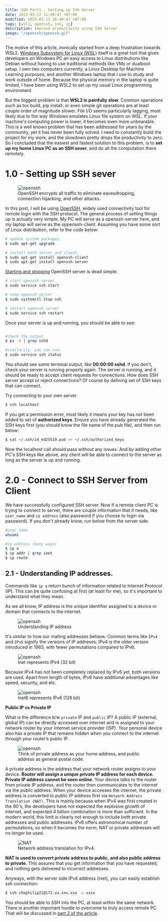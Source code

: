 ```yaml
---
title: SSH Part1 - Setting up SSH Server
date: 2023-03-12 11:58:47 +07:00
modified: 2023-03-12 16:49:47 +07:00
tags: [wsl2, openssh, ssh, ip]
description: Improve productivity using SSH Server
image: "/openssh/openssh.gif"
---
```


The motive of this article, ironically started from a deep frustration towards WSL2. [Windows Subsystem for Linux (WSL)](https://learn.microsoft.com/en-us/windows/wsl/install) itself is a great tool that gives developers on Windows PC an easy access to Linux distributions like Debian without having to use traditional methods like VMs or dualboot setup. I own two computers currently, a Linux Desktop for Machine Learning purposes, and another Windows laptop that I use to study and work outside of home. Because the physical memory in the laptop is quite limited, I have been using WSL2 to set up my usual Linux programming environment.  

But the biggest problem is that **WSL2 is painfully slow**. Common operations such as tox build, pip install, or even simple git operations are at least couple order of magnitude slower. File I/O seems particularly lagging, most likely due to the way Windows emulates Linux file system on WSL. If your machine's computing power is lower, it becomes even more unbearable. This is a well known problem that has been addressed for years by the community, yet it has never been fully solved. I need to constantly build the project for my work, and the slowdown pretty drops the productivity to zero. So I concluded that the easiest and fastest solution to this problem, is to **set up my home Linux PC as an SSH sever**, and do all the computation there remotely.  

# 1.0 - Setting up SSH sever 

<figure>
<img src="/openssh/openssh.gif" alt="openssh">
<figcaption>OpenSSH encrypts all traffic to eliminate eavesdropping, connection hijacking, and other attacks.</figcaption>
</figure>

In this post, I will be using [OpenSSH](https://www.openssh.com/), widely used connectivity tool for remote login with the SSH protocol.
The general process of setting things up is actually very simple. My PC will serve as a openssh-server here, and my laptop will serve as the oppenssh-client. Assuming you have some sort of Linux distribution, refer to the code below:  

```bash
# update system packages.
$ sudo apt-get upgrade

# install both server and client.
$ sudo apt-get install openssh-client
$ sudo apt-get install openssh-server
```

[Starting and stopping](https://www.cyberciti.biz/faq/howto-start-stop-ssh-server/) OpenSSH server is dead simple.  

```bash
# start openssh server
$ sudo service ssh start

# stop openssh server
$ sudo systemctl stop ssh

# restart openssh server
$ sudo service ssh restart
```

Once your server is up and running, you should be able to see:

```bash

#check the output
$ ps -A | grep sshd

#similarily, you can run:
$ sudo service ssh status
```
You should see some terminal output, like **00:00:00 sshd**. If you don't, check your server is running properly again. The server is running, and it should be ready to accept client requests for connections. How does SSH server accept or reject connections? Of course by defining set of SSH keys that can connect.  

Try connecting to your own server.

```bash
$ ssh localhost 
```

If you get a permission error, most likely it means your key has not been added to set of **authorized keys**. Ensure you have already generated the SSH keys first (you should know the file name of the pub file), and then run below:

```bash
$ cat ~/.ssh/id_ed25519.pub >> ~/.ssh/authorized_keys
```

Now the localhost call should pass without any issues. And by adding other PC's SSH keys like above, any client will be able to connect to the server as long as the server is up and running. 

# 2.0 - Connect to SSH Server from Client

We have successfully configured SSH server. Now if a remote client PC is trying to connect to server, there are couple information that it needs, like `user_name` and `ip address` (also password if you choose to login via password). If you don't already know, run below from the server side.

```bash
#user name
whoami

#ip address (many ways)
$ ip a
$ ip addr | grep inet
$ ip route
```

## 2.1 - Understanding IP addresses. 

Commands like `ip a` return bunch of information related to Internet Protocol (IP). This can be quite confusing at first (at least for me), so it's important to understand what they mean. 

As we all know, IP address is the unique identifier assigned to a device or domain that connects to the internet. 

<figure>
<img src="https://cf-assets.www.cloudflare.com/slt3lc6tev37/4tzfU9Y5ows0uT3u4GUlWr/9d4eaa83ce372454cc14d5fec83fb5b1/internet_protocol_ip_address_diagram.svg" alt="openssh">
<figcaption>Understanding IP address</figcaption>
</figure>

It's similar to how our mailing addresses behave. Common terms like `IPv4` and `IPv6` signify the versions of IP addreses. IPv4 is the older version introduced in 1983, with fewer permutations compared to IPv6. 

<figure>
<img src="https://media.fs.com/images/community/upload/kindEditor/202110/07/ipv4-adress-1633571300-dsz7s7aL9Q.png" alt="openssh">
<figcaption>Inet represents IPv4 (32 bit) </figcaption>
</figure>


Because IPv4 has not been completely replaced by IPv6 yet, both versions are used. Apart from length of bytes, IPv6 have additional advantages like speed, security, and etc. 

<figure>
<img src="https://media.fs.com/images/community/upload/kindEditor/202110/07/ipv6-address-1633571321-vaS1xaeWr9.png" alt="openssh">
<figcaption>Inet6 represents IPv6 (128 bit) </figcaption>
</figure>

<b> Public IP vs Private IP </b>

What is the difference b/w `private` IP and `public` IP? A public IP (external, global IP) can be directly accessed over internet and is assigned to your network router by your internet service provider (ISP). Your personal device also has a private IP that remains hidden when you connect to the internet through your router’s public IP.

<figure>
<img src="https://signal.avg.com/hs-fs/hubfs/Blog_Content/Avg/Signal/AVG%20Signal%20Images/Public%20vs.%20local%20IP%20addresses%20(Signal)/Public-vs-local-IP-addresses.png?width=1320&name=Public-vs-local-IP-addresses.png" alt="openssh">
<figcaption>Think of private address as your home address, and public address as general postal code. </figcaption>
</figure>

A private address is the address that your network router assigns to your device. <b>Router will assign a unique private IP address for each device. Private IP address cannot be seen online.</b> Your device talks to the router from private IP address, and the router then communicates to the internet via the public address. When your device accesses the internet, the private address is converted to public IP address first via `Network Address Translation (NAT)`. This is mainly because when IPv4 was first created in the 80's, the developers have not expected the explosive growth of internet, and expected 4 billion combination is more than sufficient. In the modern world, this limit is clearly not enough to include both private addresses and public addresses. IPv6 offers astronomical number of permutations, so when it becomes the norm, NAT or private addresses will no longer be used.  

<figure>
<img src="https://upload.wikimedia.org/wikipedia/commons/c/c7/NAT_Concept-en.svg" alt="NAT">
<figcaption>Network address translation for IPv4. </figcaption>
</figure>

**NAT is used to convert private address to public, and also public address to private.** This assures that you get information that you have requested, and nothing gets delivered to incorrect addresses. 

Anyways, with the server side IPv4 address (inet), you can easily establish ssh connection:

```bash
$ ssh chophilip21@172.xx.xxx.xxx -p xxxx
```

You should be able to SSH into the PC, at least within the same network. There is another important hurdle to overcome to truly access remote PC. That will be discussed in [part 2 of the article](https://chophilip21.github.io/openssh_part2/). 









